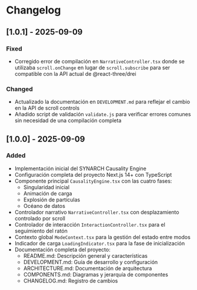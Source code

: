 # Changelog

## [1.0.1] - 2025-09-09

### Fixed
- Corregido error de compilación en `NarrativeController.tsx` donde se utilizaba `scroll.onChange` en lugar de `scroll.subscribe` para ser compatible con la API actual de @react-three/drei

### Changed
- Actualizado la documentación en `DEVELOPMENT.md` para reflejar el cambio en la API de scroll controls
- Añadido script de validación `validate.js` para verificar errores comunes sin necesidad de una compilación completa

## [1.0.0] - 2025-09-09

### Added
- Implementación inicial del SYNARCH Causality Engine
- Configuración completa del proyecto Next.js 14+ con TypeScript
- Componente principal `CausalityEngine.tsx` con las cuatro fases:
  - Singularidad inicial
  - Animación de carga
  - Explosión de partículas
  - Océano de datos
- Controlador narrativo `NarrativeController.tsx` con desplazamiento controlado por scroll
- Controlador de interacción `InteractionController.tsx` para el seguimiento del ratón
- Contexto global `ModeContext.tsx` para la gestión del estado entre modos
- Indicador de carga `LoadingIndicator.tsx` para la fase de inicialización
- Documentación completa del proyecto:
  - README.md: Descripción general y características
  - DEVELOPMENT.md: Guía de desarrollo y configuración
  - ARCHITECTURE.md: Documentación de arquitectura
  - COMPONENTS.md: Diagramas y jerarquía de componentes
  - CHANGELOG.md: Registro de cambios